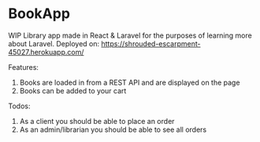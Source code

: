 # BookApp
WIP Library app made in React & Laravel for the purposes of learning more about Laravel.
Deployed on: https://shrouded-escarpment-45027.herokuapp.com/

Features:
1. Books are loaded in from a REST API and are displayed on the page
2. Books can be added to your cart

Todos:
1. As a client you should be able to place an order
2. As an admin/librarian you should be able to see all orders
